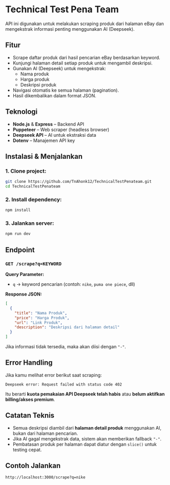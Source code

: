 # Technical Test Pena Team

API ini digunakan untuk melakukan scraping produk dari halaman eBay dan mengekstrak informasi penting menggunakan AI (Deepseek).

## Fitur

- Scrape daftar produk dari hasil pencarian eBay berdasarkan keyword.
- Kunjungi halaman detail setiap produk untuk mengambil deskripsi.
- Gunakan AI (Deepseek) untuk mengekstrak:
  - Nama produk
  - Harga produk
  - Deskripsi produk
- Navigasi otomatis ke semua halaman (pagination).
- Hasil dikembalikan dalam format JSON.

## Teknologi

- **Node.js** & **Express** – Backend API
- **Puppeteer** – Web scraper (headless browser)
- **Deepseek API** – AI untuk ekstraksi data
- **Dotenv** – Manajemen API key

## Instalasi & Menjalankan

### 1. Clone project:
```bash
git clone https://github.com/TnAhonk12/TechnicalTestPenateam.git
cd TechnicalTestPenateam
```

### 2. Install dependency:
```bash
npm install
```

### 3. Jalankan server:
```bash
npm run dev
```

## Endpoint

### `GET /scrape?q=KEYWORD`

 **Query Parameter:**
- `q` → keyword pencarian (contoh: `nike`, `puma one piece`, dll)

 **Response JSON:**
```json
[
  {
    "title": "Nama Produk",
    "price": "Harga Produk",
    "url": "Link Produk",
    "description": "Deskripsi dari halaman detail"
  }
]
```

Jika informasi tidak tersedia, maka akan diisi dengan `"-"`.

## Error Handling

Jika kamu melihat error berikut saat scraping:

```
Deepseek error: Request failed with status code 402
```

Itu berarti **kuota pemakaian API Deepseek telah habis** atau **belum aktifkan billing/akses premium**.

## Catatan Teknis

- Semua deskripsi diambil dari **halaman detail produk** menggunakan AI, bukan dari halaman pencarian.
- Jika AI gagal mengekstrak data, sistem akan memberikan fallback `"-"`.
- Pembatasan produk per halaman dapat diatur dengan `slice()` untuk testing cepat.

## Contoh Jalankan

```
http://localhost:3000/scrape?q=nike
```
